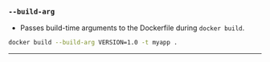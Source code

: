 ### **`--build-arg`**

* Passes build-time arguments to the Dockerfile during `docker build`.

```bash
docker build --build-arg VERSION=1.0 -t myapp .
```

---
